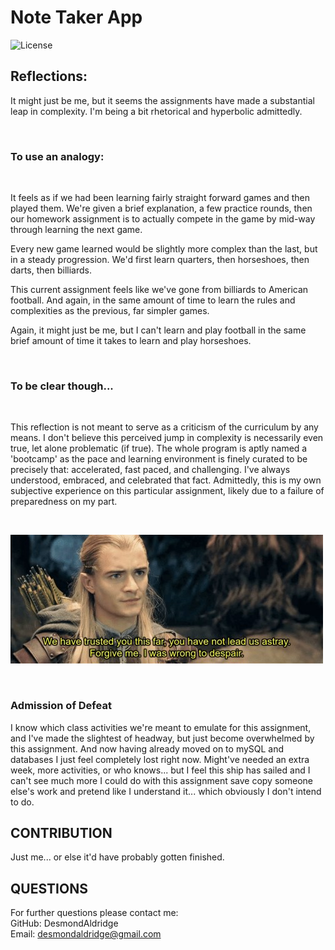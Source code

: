 # Note Taker App 
  ![License](https://img.shields.io/badge/LICENSE-none-blue)

  ## Reflections:

It might just be me, but it seems the assignments have made a substantial leap in complexity. I'm being a bit rhetorical and hyperbolic admittedly.

<br>

### To use an analogy: 

<br>

It feels as if we had been learning fairly straight forward games and then played them. We're given a brief explanation, a few practice rounds, then our homework assignment is to actually compete in the game by mid-way through learning the next game. 

Every new game learned would be slightly more complex than the last, but in a steady progression. We'd first learn quarters, then horseshoes, then darts, then billiards.

This current assignment feels like we've gone from billiards to American football. And again, in the same amount of time to learn the rules and complexities as the previous, far simpler games.

Again, it might just be me, but I can't learn and play football in the same brief amount of time it takes to learn and play horseshoes.

<br>


### To be clear though...

<br>

This reflection is not meant to serve as a criticism of the curriculum by any means. I don't believe this perceived jump in complexity is necessarily even true, let alone problematic (if true). The whole program is aptly named a 'bootcamp' as the pace and learning environment is finely curated to be precisely that: accelerated, fast paced, and challenging. I've always understood, embraced, and celebrated that fact. Admittedly, this is my own subjective experience on this particular assignment, likely due to a failure of preparedness on my part.

<br>

![legolis](legolis.jpg "Wrong to Despair")

<br>

### Admission of Defeat

I know which class activities we're meant to emulate for this assignment, and I've made the slightest of headway, but just become overwhelmed by this assignment. And now having already moved on to mySQL and databases I just feel completely lost right now. Might've needed an extra week, more activities, or who knows... but I feel this ship has sailed and I can't see much more I could do with this assignment save copy someone else's work and pretend like I understand it... which obviously I don't intend to do.

  ## CONTRIBUTION
 Just me... or else it'd have probably gotten finished.

  ## QUESTIONS
  For further questions please contact me: <br>
  GitHub: DesmondAldridge <br>
  Email: desmondaldridge@gmail.com